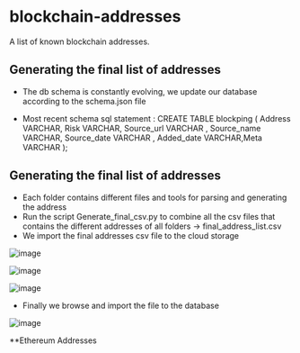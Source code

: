 # blockchain-addresses
A list of known blockchain addresses.

## Generating the final list of addresses 


 - The db schema is constantly evolving, we update our database according to the schema.json file 

- Most recent schema sql statement : 
  CREATE TABLE blockping ( Address VARCHAR, Risk VARCHAR, Source_url VARCHAR , Source_name VARCHAR, Source_date VARCHAR , Added_date VARCHAR,Meta VARCHAR  );
 
## Generating the final list of addresses 

 - Each folder contains different files and tools for parsing and generating the address
 - Run the script Generate_final_csv.py to combine all the csv files that contains the different addresses of all folders ->  final_address_list.csv
 - We import the final addresses csv file to the cloud storage 

  ![image](https://user-images.githubusercontent.com/27244768/174452272-db0bc990-ccb2-4168-ba9f-1e316c38d8dc.png)

  ![image](https://user-images.githubusercontent.com/27244768/174452291-53625173-6c5a-4e45-be80-a0506e7625be.png)

  ![image](https://user-images.githubusercontent.com/27244768/174452304-bb6db2cb-dd18-42ba-97ae-f2dacd112d56.png)

 - Finally we browse and import the file to the database

  ![image](https://user-images.githubusercontent.com/27244768/174452575-71e4b183-7a0d-4e88-8ce2-6e691bf74e10.png)



**Ethereum Addresses
